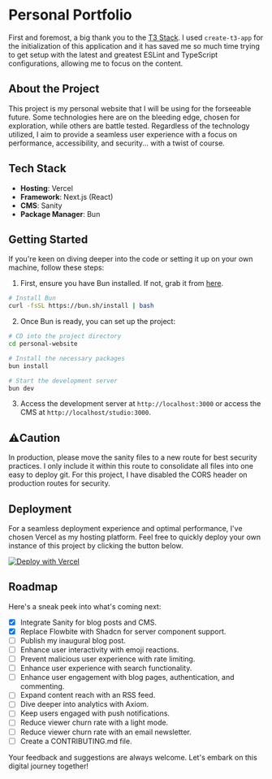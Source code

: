 # Personal Portfolio

First and foremost, a big thank you to the [T3 Stack](https://create.t3.gg/). I used `create-t3-app` for the
initialization of this application and it has saved me so much time trying to get setup with the latest and greatest
ESLint and TypeScript configurations, allowing me to focus on the content.

## About the Project

This project is my personal website that I will be using for the forseeable future. Some technologies here are on the
bleeding edge, chosen for exploration, while others are battle tested. Regardless of the technology utilized, I aim to
provide a seamless user experience with a focus on performance, accessibility, and security... with a twist of course.

## Tech Stack

- **Hosting**: Vercel
- **Framework**: Next.js (React)
- **CMS**: Sanity
- **Package Manager**: Bun

## Getting Started

If you're keen on diving deeper into the code or setting it up on your own machine, follow these steps:

1. First, ensure you have Bun installed. If not, grab it from [here](https://bun.sh/).

```bash
# Install Bun
curl -fsSL https://bun.sh/install | bash
```

2. Once Bun is ready, you can set up the project:

```bash
# CD into the project directory
cd personal-website

# Install the necessary packages
bun install

# Start the development server
bun dev
```

3. Access the development server at `http://localhost:3000` or access the CMS at `http://localhost/studio:3000`.

## ⚠️Caution

In production, please move the sanity files to a new route for best security practices. I only include it within this
route to consolidate all files into one easy to deploy git. For this project, I have disabled the CORS header on
production routes for security.

## Deployment

For a seamless deployment experience and optimal performance, I've chosen Vercel as my hosting platform. Feel free to
quickly deploy your own instance of this project by clicking the button below.

[![Deploy with Vercel](https://vercel.com/button)](https://vercel.com/new/clone?repository-url=https%3A%2F%2Fgithub.com%2Fdantekelly%2Fpersonal-website%2Ftree%2Fmain&project-name=my-portfolio&repository-name=my-portfolio)

## Roadmap

Here's a sneak peek into what's coming next:

- [x] Integrate Sanity for blog posts and CMS.
- [x] Replace Flowbite with Shadcn for server component support.
- [ ] Publish my inaugural blog post.
- [ ] Enhance user interactivity with emoji reactions.
- [ ] Prevent malicious user experience with rate limiting.
- [ ] Enhance user experience with search functionality.
- [ ] Enhance user engagement with blog pages, authentication, and commenting.
- [ ] Expand content reach with an RSS feed.
- [ ] Dive deeper into analytics with Axiom.
- [ ] Keep users engaged with push notifications.
- [ ] Reduce viewer churn rate with a light mode.
- [ ] Reduce viewer churn rate with an email newsletter.
- [ ] Create a CONTRIBUTING.md file.

Your feedback and suggestions are always welcome. Let's embark on this digital journey together!
